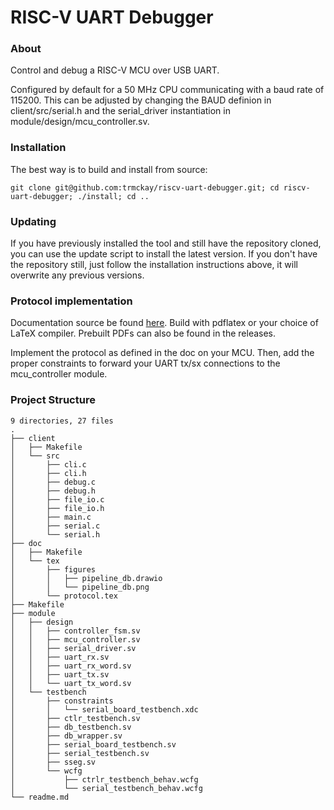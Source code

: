 # RISC-V UART Debugger #

### About ###
Control and debug a RISC-V MCU over USB UART.

Configured by default for a 50 MHz CPU communicating with a baud rate of 115200. This can be adjusted by changing the BAUD definion in client/src/serial.h and the serial\_driver instantiation in module/design/mcu\_controller.sv.

### Installation ###

The best way is to build and install from source:

```
git clone git@github.com:trmckay/riscv-uart-debugger.git; cd riscv-uart-debugger; ./install; cd ..
```

### Updating ###
If you have previously installed the tool and still have the repository cloned, you can use the update script to install the latest version. If you don't have the repository still, just follow the installation instructions above, it will overwrite any previous versions.

### Protocol implementation ###
Documentation source be found [here](https://github.com/trmckay/pipeline-debugger/tree/master/doc). Build with pdflatex or your choice of LaTeX compiler. Prebuilt PDFs can also be found in the releases.

Implement the protocol as defined in the doc on your MCU. Then, add the proper constraints to
forward your UART tx/sx connections to the mcu\_controller module.

### Project Structure ###
```
9 directories, 27 files
.
├── client
│   ├── Makefile
│   └── src
│       ├── cli.c
│       ├── cli.h
│       ├── debug.c
│       ├── debug.h
│       ├── file_io.c
│       ├── file_io.h
│       ├── main.c
│       ├── serial.c
│       └── serial.h
├── doc
│   ├── Makefile
│   └── tex
│       ├── figures
│       │   ├── pipeline_db.drawio
│       │   └── pipeline_db.png
│       └── protocol.tex
├── Makefile
├── module
│   ├── design
│   │   ├── controller_fsm.sv
│   │   ├── mcu_controller.sv
│   │   ├── serial_driver.sv
│   │   ├── uart_rx.sv
│   │   ├── uart_rx_word.sv
│   │   ├── uart_tx.sv
│   │   └── uart_tx_word.sv
│   └── testbench
│       ├── constraints
│       │   └── serial_board_testbench.xdc
│       ├── ctlr_testbench.sv
│       ├── db_testbench.sv
│       ├── db_wrapper.sv
│       ├── serial_board_testbench.sv
│       ├── serial_testbench.sv
│       ├── sseg.sv
│       └── wcfg
│           ├── ctrlr_testbench_behav.wcfg
│           └── serial_testbench_behav.wcfg
└── readme.md
```
